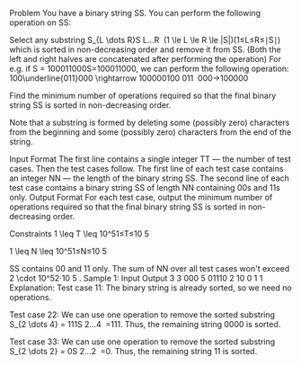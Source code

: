 Problem
You have a binary string SS. You can perform the following operation on SS:

Select any substring S_{L \dots R}S 
L…R
​
  (1 \le L \le R \le |S|)(1≤L≤R≤∣S∣) which is sorted in non-decreasing order and remove it from SS. (Both the left and right halves are concatenated after performing the operation)
For e.g. if S = 100011000S=100011000, we can perform the following operation: 100\underline{011}000 \rightarrow 100000100 
011
​
 000→100000

Find the minimum number of operations required so that the final binary string SS is sorted in non-decreasing order.

Note that a substring is formed by deleting some (possibly zero) characters from the beginning and some (possibly zero) characters from the end of the string.

Input Format
The first line contains a single integer TT — the number of test cases. Then the test cases follow.
The first line of each test case contains an integer NN — the length of the binary string SS.
The second line of each test case contains a binary string SS of length NN containing 00s and 11s only.
Output Format
For each test case, output the minimum number of operations required so that the final binary string SS is sorted in non-decreasing order.

Constraints
1 \leq T \leq 10^51≤T≤10 
5
 
1 \leq N \leq 10^51≤N≤10 
5
 
SS contains 00 and 11 only.
The sum of NN over all test cases won't exceed 2 \cdot 10^52⋅10 
5
 .
Sample 1:
Input
Output
3
3
000
5
01110
2
10
0
1
1
Explanation:
Test case 11: The binary string is already sorted, so we need no operations.

Test case 22: We can use one operation to remove the sorted substring S_{2 \dots 4} = 111S 
2…4
​
 =111. Thus, the remaining string 0000 is sorted.

Test case 33: We can use one operation to remove the sorted substring S_{2 \dots 2} = 0S 
2…2
​
 =0. Thus, the remaining string 11 is sorted.
